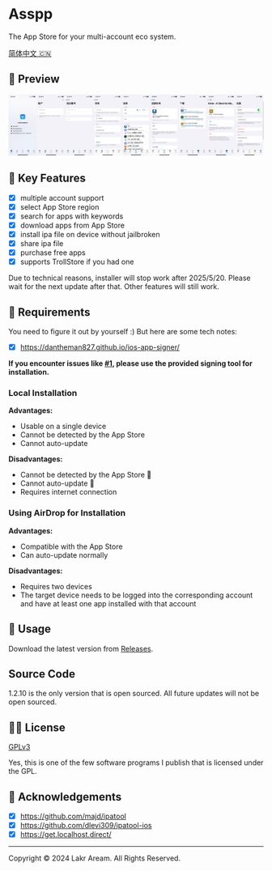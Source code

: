 # Asspp

The App Store for your multi-account eco system.

[简体中文 🇨🇳](./Resources/i18n/zh-Hans/README.md)

## 👀 Preview

![Screenshot](./Resources/Screenshots/Screenshot-0.png)

## 🌟 Key Features

- [x] multiple account support
- [x] select App Store region
- [x] search for apps with keywords
- [x] download apps from App Store
- [x] install ipa file on device without jailbroken
- [x] share ipa file
- [x] purchase free apps
- [x] supports TrollStore if you had one

Due to technical reasons, installer will stop work after 2025/5/20. Please wait for the next update after that. Other features will still work.

## 📝 Requirements

You need to figure it out by yourself :) But here are some tech notes:

- [x] https://dantheman827.github.io/ios-app-signer/

**If you encounter issues like [#1](https://github.com/Lakr233/Asspp/issues/1), please use the provided signing tool for installation.**

### Local Installation

**Advantages:**

- Usable on a single device
- Cannot be detected by the App Store
- Cannot auto-update

**Disadvantages:**

- Cannot be detected by the App Store 🤡
- Cannot auto-update 🤡
- Requires internet connection

### Using AirDrop for Installation

**Advantages:**

- Compatible with the App Store
- Can auto-update normally

**Disadvantages:**

- Requires two devices
- The target device needs to be logged into the corresponding account and have at least one app installed with that account

## 🚀 Usage

Download the latest version from [Releases](https://github.com/Lakr233/Asspp/releases).

## Source Code

1.2.10 is the only version that is open sourced. All future updates will not be open sourced.

## 🧑‍⚖️ License

[GPLv3](./LICENSE)

Yes, this is one of the few software programs I publish that is licensed under the GPL.

## 🥰 Acknowledgements

- [x] https://github.com/majd/ipatool
- [x] https://github.com/dlevi309/ipatool-ios
- [x] https://get.localhost.direct/

---

Copyright © 2024 Lakr Aream. All Rights Reserved.